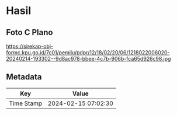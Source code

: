# Hasil

## Foto C Plano

https://sirekap-obj-formc.kpu.go.id/7c01/pemilu/pdpr/12/18/02/20/06/1218022006020-20240214-193302--9d8ac978-bbee-4c7b-906b-fca65d926c98.jpg


## Metadata

| Key        | Value               |
| ---------- | ------------------- |
| Time Stamp | 2024-02-15 07:02:30 |



